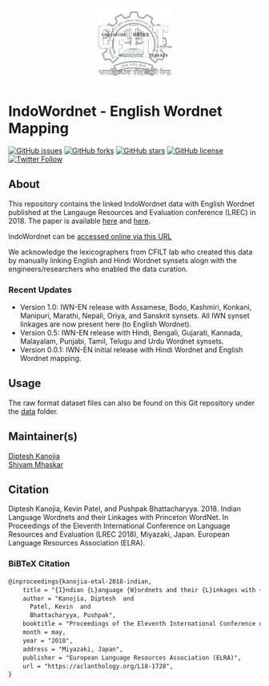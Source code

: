 <p align="center"><img src="cfilt-dark-vec.png" alt="Computation for Indian Language Technology Logo" width="150" height="150"/></p>

# IndoWordnet - English Wordnet Mapping

[![GitHub issues](https://img.shields.io/github/issues/cfiltnlp/IWN-En?style=flat-square)](https://github.com/cfiltnlp/IWN-En/issues)
[![GitHub forks](https://img.shields.io/github/forks/cfiltnlp/IWN-En?style=flat-square)](https://github.com/cfiltnlp/IWN-En/network)
[![GitHub stars](https://img.shields.io/github/stars/cfiltnlp/IWN-En?style=flat-square)](https://github.com/cfiltnlp/IWN-En/stargazers)
[![GitHub license](https://img.shields.io/badge/license-CC--BY--NC--SA--4.0-orange)](https://github.com/cfiltnlp/IWN-En/blob/main/LICENSE)
[![Twitter Follow](https://img.shields.io/twitter/follow/cfiltnlp?color=1DA1F2&logo=twitter&style=flat-square)](https://twitter.com/cfiltnlp)


## About

This repository contains the linked IndoWordnet data with English Wordnet published at the Langauge Resources and Evaluation conference (LREC) in 2018. 
The paper is available [here](https://arxiv.org/abs/2201.02977) and [here](https://aclanthology.org/L18-1728/).

IndoWordnet can be [accessed online via this URL](https://www.cfilt.iitb.ac.in/indowordnet/)

We acknowledge the lexicographers from CFILT lab who created this data by manually linking English and Hindi Wordnet synsets alogn with the engineers/researchers who enabled the data curation. 

### Recent Updates
* Version 1.0: IWN-EN release with Assamese, Bodo, Kashmiri, Konkani, Manipuri, Marathi, Nepali, Oriya, and Sanskrit synsets. All IWN synset linkages are now present here (to English Wordnet).
* Version 0.5: IWN-EN release with Hindi, Bengali, Gujarati, Kannada, Malayalam, Punjabi, Tamil, Telugu and Urdu Wordnet synsets.
* Version 0.0.1: IWN-EN initial release with Hindi Wordnet and English Wordnet mapping.

## Usage

The raw format dataset files can also be found on this Git repository under the [data](data/english-hindi-linked.tsv) folder.

## Maintainer(s)

[Diptesh Kanojia](https://dipteshkanojia.github.io)<br/>
[Shivam Mhaskar](https://twitter.com/shivamm7)<br/>

## Citation

Diptesh Kanojia, Kevin Patel, and Pushpak Bhattacharyya. 2018. Indian Language Wordnets and their Linkages with Princeton WordNet. In Proceedings of the Eleventh International Conference on Language Resources and Evaluation (LREC 2018), Miyazaki, Japan. European Language Resources Association (ELRA).<br/>

### BiBTeX Citation
```latex
@inproceedings{kanojia-etal-2018-indian,
    title = "{I}ndian {L}anguage {W}ordnets and their {L}inkages with {P}rinceton {W}ord{N}et",
    author = "Kanojia, Diptesh  and
      Patel, Kevin  and
      Bhattacharyya, Pushpak",
    booktitle = "Proceedings of the Eleventh International Conference on Language Resources and Evaluation ({LREC} 2018)",
    month = may,
    year = "2018",
    address = "Miyazaki, Japan",
    publisher = "European Language Resources Association (ELRA)",
    url = "https://aclanthology.org/L18-1728",
}
```
